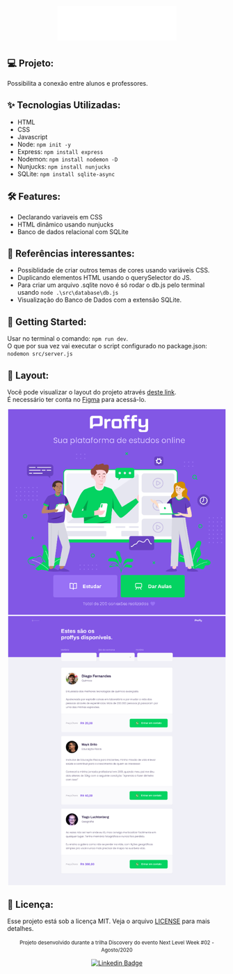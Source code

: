 <h1 align="center">
  <img alt="Project Logo" height="80" title="Point to view title" src=".github/logo.svg" />
</h1>

## :computer: Projeto:
Possibilita a conexão entre alunos e professores.

## :sparkles: Tecnologias Utilizadas:
- HTML
- CSS
- Javascript
- Node: `npm init -y`
- Express: `npm install express`
- Nodemon: `npm install nodemon -D`
- Nunjucks: `npm install nunjucks`
- SQLite: `npm install sqlite-async`

## :hammer_and_wrench: Features:
- Declarando variaveis em CSS
- HTML dinâmico usando nunjucks
- Banco de dados relacional com SQLite

## :scroll: Referências interessantes:
- Possiblidade de criar outros temas de cores usando variáveis CSS.
- Duplicando elementos HTML usando o querySelector do JS.
- Para criar um arquivo .sqlite novo é só rodar o db.js pelo terminal usando `node .\src\database\db.js`
- Visualização do Banco de Dados com a extensão SQLite.

## :rocket: Getting Started:
Usar no terminal o comando: `npm run dev`.<br>
O que por sua vez vai executar o script configurado no package.json: `nodemon src/server.js`

## :bookmark: Layout:
Você pode visualizar o layout do projeto através [deste link](https://www.figma.com/file/GHGS126t7WYjnPZdRKChJF/Proffy-Web?node-id=0%3A1).
<br>É necessário ter conta no [Figma](http://figma.com/) para acessá-lo.

<div align='center'>
<img src="./.github/landing.png" width='500'>
<img src="./.github/print1.png" width='500'>
</div>

## 📄 Licença:
Esse projeto está sob a licença MIT. Veja o arquivo [LICENSE](LICENSE) para mais detalhes.
<br/>

<div align="center">
  <small>
    Projeto desenvolvido durante a trilha Discovery do evento Next Level Week #02 - Agosto/2020
  </small>

  [![Linkedin Badge](https://img.shields.io/badge/Paulo%20Krüger%20Costa-6633cc?style=flat-square&logo=Linkedin&logoColor=white)](https://www.linkedin.com/in/paulo-kruger-costa)
</div>
